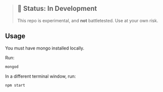 > ## 🚨 Status: In Development
> This repo is experimental, and **not** battletested. Use at your own risk.

## Usage

You must have mongo installed locally.

Run:
```sh
mongod
```

In a different terminal window, run:
```sh
npm start
```

